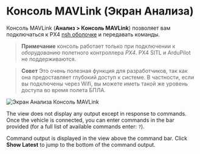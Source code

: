 # Консоль MAVLink (Экран Анализа)

Консоль MAVLink (**Анализ > Консоль MAVLink**) позволяет вам подключаться к PX4 [nsh оболочке](https://dev.px4.io/en/debug/system_console.html) и передавать команды.

> **Примечание** консоль работает только при подключении к *оборудованию* полетного контроллера *PX4*. PX4 SITL и ArduPilot не поддерживаются.

<span></span>

> **Совет** Это очень полезная функция для разработчиков, так как она предоставляет глубокий доступ к системе. В частности, если вы подключены через Wifi, вы можете иметь такой же уровень доступа во время полета БПЛА.

![Экран Анализа Консоль MAVLink](../../assets/analyze/mavlink_console.jpg)

The view does not display any output except in response to commands. Once the vehicle is connected, you can enter commands in the bar provided (for a full list of available commands enter: `?`).

Command output is displayed in the view above the command bar. Click **Show Latest** to jump to the bottom of the command output.